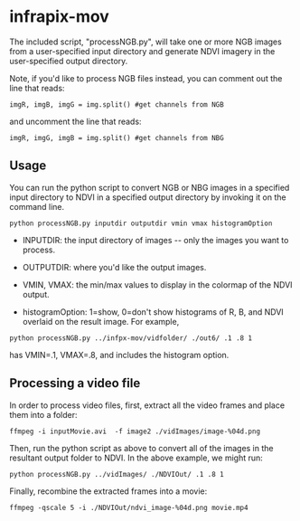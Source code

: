 infrapix-mov
============

The included script, "processNGB.py", will take one or more NGB images from a user-specified input directory and generate NDVI imagery in the user-specified output directory.

Note, if you'd like to process NGB files instead, you can comment out the line that reads: 

```
imgR, imgB, imgG = img.split() #get channels from NGB
```

and uncomment the line that reads:

```
imgR, imgG, imgB = img.split() #get channels from NBG
```

## Usage

You can run the python script to convert NGB or NBG images in a specified input directory to NDVI in a specified output directory by invoking it on the command line. 

```
python processNGB.py inputdir outputdir vmin vmax histogramOption
```

- INPUTDIR: the input directory of images -- only the images you want to process.

- OUTPUTDIR: where you'd like the output images.

- VMIN, VMAX: the min/max values to display in the colormap of the NDVI output. 
 
- histogramOption:  1=show, 0=don't show histograms of R, B, and NDVI overlaid on the result image.  For example,

``` 
python processNGB.py ../infpx-mov/vidfolder/ ./out6/ .1 .8 1
```

has VMIN=.1, VMAX=.8, and includes the histogram option.


## Processing a video file

In order to process video files, first, extract all the video frames and place them into a folder:

``` 
ffmpeg -i inputMovie.avi  -f image2 ./vidImages/image-%04d.png
```

Then, run the python script as above to convert all of the images in the resultant output folder to NDVI.  In the above example, we might run:

```
python processNGB.py ../vidImages/ ./NDVIOut/ .1 .8 1
```

Finally, recombine the extracted frames into a movie:

``` 
ffmpeg -qscale 5 -i ./NDVIOut/ndvi_image-%04d.png movie.mp4
```
